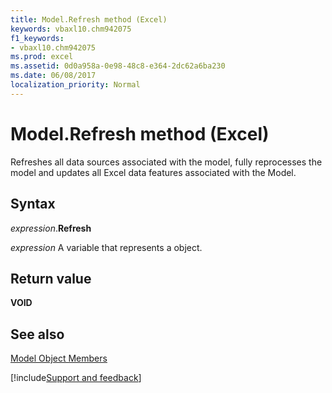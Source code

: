 ```yaml
---
title: Model.Refresh method (Excel)
keywords: vbaxl10.chm942075
f1_keywords:
- vbaxl10.chm942075
ms.prod: excel
ms.assetid: 0d0a958a-0e98-48c8-e364-2dc62a6ba230
ms.date: 06/08/2017
localization_priority: Normal
---
```



# Model.Refresh method (Excel)

Refreshes all data sources associated with the model, fully reprocesses the model and updates all Excel data features associated with the Model.


## Syntax

_expression_.**Refresh**

_expression_ A variable that represents a object.


## Return value

 **VOID**


## See also


[Model Object Members](overview/Excel.md)

[!include[Support and feedback](~/includes/feedback-boilerplate.md)]